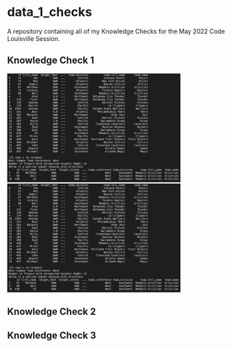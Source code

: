 # data_1_checks
A repository containing all of my Knowledge Checks for the May 2022 Code Louisville Session.

## Knowledge Check 1

<img src="./KC1Preview.png" alt="Preview" width="400"/>
<img src="./KC1Preview.png" alt="Preview" width="400"/>

## Knowledge Check 2

## Knowledge Check 3



